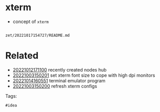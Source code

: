 # xterm

- concept of `xterm`

```
```

` zet/20221017154727/README.md `

# Related

- [20221012171100](/zet/20221012171100/README.md) recently created nodes hub
- [20221003150201](/zet/20221003150201/README.md) set xterm font size to cope with high dpi monitors
- [20221014160551](/zet/20221014160551/README.md) terminal emulator program
- [20221003150200](/zet/20221003150200/README.md) refresh xterm configs

Tags:

    #idea
